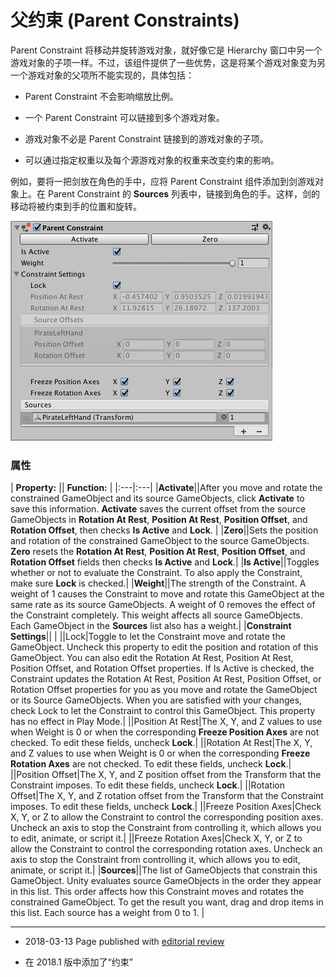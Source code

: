 # 父约束 (Parent Constraints)

Parent Constraint 将移动并旋转游戏对象，就好像它是 Hierarchy 窗口中另一个游戏对象的子项一样。不过，该组件提供了一些优势，这是将某个游戏对象变为另一个游戏对象的父项所不能实现的，具体包括：

* Parent Constraint 不会影响缩放比例。

* 一个 Parent Constraint 可以链接到多个游戏对象。

* 游戏对象不必是 Parent Constraint 链接到的游戏对象的子项。

* 可以通过指定权重以及每个源游戏对象的权重来改变约束的影响。

例如，要将一把剑放在角色的手中，应将 Parent Constraint 组件添加到剑游戏对象上。在 Parent Constraint 的 __Sources__ 列表中，链接到角色的手。这样，剑的移动将被约束到手的位置和旋转。

![Parent Constraint 组件](../uploads/Main/ParentConstraint.png)

### 属性

| **Property:** || **Function:** |
|:---|:---|
|__Activate__||After you move and rotate the constrained GameObject and its source GameObjects, click __Activate__ to save this information. __Activate__ saves the current offset from the source GameObjects in __Rotation At Rest__, __Position At Rest__, __Position Offset__, and __Rotation Offset__, then checks __Is Active__ and __Lock__. |
|__Zero__||Sets the position and rotation of the constrained GameObject to the source GameObjects. __Zero__ resets the __Rotation At Rest__, __Position At Rest__, __Position Offset__, and __Rotation Offset__ fields then checks __Is Active__ and __Lock__.|
|__Is Active__||Toggles whether or not to evaluate the Constraint. To also apply the Constraint, make sure __Lock__ is checked.|
|__Weight__||The strength of the Constraint. A weight of 1 causes the Constraint to move and rotate this GameObject at the same rate as its source GameObjects. A weight of 0 removes the effect of the Constraint completely. This weight affects all source GameObjects. Each GameObject in the __Sources__ list also has a weight.|
|__Constraint Settings__||&nbsp;|
||Lock|Toggle to let the Constraint move and rotate the GameObject. Uncheck this property to edit the position and rotation of this GameObject. You can also edit the Rotation At Rest, Position At Rest, Position Offset, and Rotation Offset properties. If Is Active is checked, the Constraint updates the Rotation At Rest, Position At Rest, Position Offset, or Rotation Offset properties for you as you move and rotate the GameObject or its Source GameObjects. When you are satisfied with your changes, check Lock to let the Constraint to control this GameObject. This property has no effect in Play Mode.|
||Position At Rest|The X, Y, and Z values to use when Weight is 0 or when the corresponding __Freeze Position Axes__ are not checked. To edit these fields, uncheck __Lock__.|
||Rotation At Rest|The X, Y, and Z values to use when Weight is 0 or when the corresponding __Freeze Rotation Axes__ are not checked. To edit these fields, uncheck __Lock__.|
||Position Offset|The X, Y, and Z position offset from the Transform that the Constraint imposes. To edit these fields, uncheck __Lock__.|
||Rotation Offset|The X, Y, and Z rotation offset from the Transform that the Constraint imposes. To edit these fields, uncheck __Lock__.|
||Freeze Position Axes|Check X, Y, or Z to allow the Constraint to control the corresponding position axes. Uncheck an axis to stop the Constraint from controlling it, which allows you to edit, animate, or script it.|
||Freeze Rotation Axes|Check X, Y, or Z to allow the Constraint to control the corresponding rotation axes. Uncheck an axis to stop the Constraint from controlling it, which allows you to edit, animate, or script it.|
|__Sources__||The list of GameObjects that constrain this GameObject. Unity evaluates source GameObjects in the order they appear in this list. This order affects how this Constraint moves and rotates the constrained GameObject. To get the result you want, drag and drop items in this list. Each source has a weight from 0 to 1. |

---

* <span class="page-edit"> 2018-03-13  Page published with [editorial review](DocumentationEditorialReview.html)
</span>

* <span class="page-history">在 2018.1 版中添加了“约束”</span>
